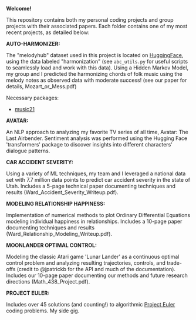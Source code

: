 **Welcome!**

This repository contains both my personal coding projects and group projects with their associated papers. 
Each folder contains one of my most recent projects, as detailed below:

**AUTO-HARMONIZER:**

  The "melodyhub" dataset used in this project is located on [HuggingFace](https://huggingface.co/datasets/sander-wood/melodyhub), using the data labeled "harmonization" (see `abc_utils.py` for       useful scripts to seamlessly load and work with this data). Using a Hidden Markov Model, my group and I predicted the harmonizing chords of folk music using the melody notes as observed data with   moderate success! (see our paper for details, Mozart_or_Mess.pdf)

  Necessary packages:
  - [music21](https://www.music21.org/music21docs/)

**AVATAR:**

  An NLP approach to analyzing my favorite TV series of all time, Avatar: The Last Airbender. Sentiment analysis was performed using the Hugging Face 'transformers' 
  package to discover insights into different characters' dialogue patterns.

**CAR ACCIDENT SEVERITY:**

  Using a variety of ML techniques, my team and I leveraged a national data set with 7.7 million data points to predict car accident severity in the state of Utah. Includes a 5-page technical paper   documenting techniques and results (Ward_Accident_Severity_Writeup.pdf).

**MODELING RELATIONSHIP HAPPINESS:**

  Implementation of numerical methods to plot Ordinary Differential Equations modeling individual happiness in relationships. Includes a 10-page paper documenting techniques and results (Ward_Relationship_Modeling_Writeup.pdf).

**MOONLANDER OPTIMAL CONTROL:**

  Modeling the classic Atari game 'Lunar Lander' as a continuous optimal control problem and analyzing resulting trajectories, controls, and trade-offs (credit to @jpatrickb for the API and much of the documentation). Includes our 10-page paper documenting our methods and future research directions (Math_438_Project.pdf).
  
**PROJECT EULER:**

  Includes over 45 solutions (and counting!) to algorithmic [Project Euler](https://projecteuler.net/archives) coding problems. My side gig.
